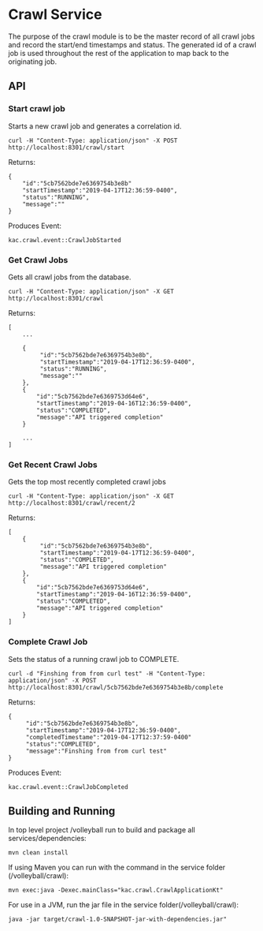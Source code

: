 # Crawl Service
The purpose of the crawl module is to be the master record of all crawl jobs and record the start/end timestamps and status.  The generated id of a crawl job is used throughout the rest of the application to map back to the originating job.

## API
### Start crawl job

Starts a new crawl job and generates a correlation id.

    curl -H "Content-Type: application/json" -X POST http://localhost:8301/crawl/start

Returns:

    {
        "id":"5cb7562bde7e6369754b3e8b"
        "startTimestamp":"2019-04-17T12:36:59-0400",
        "status":"RUNNING",
        "message":""
    }

Produces Event:

    kac.crawl.event::CrawlJobStarted

### Get Crawl Jobs

Gets all crawl jobs from the database.

    curl -H "Content-Type: application/json" -X GET http://localhost:8301/crawl

Returns:

    [
        ...
        
        {
             "id":"5cb7562bde7e6369754b3e8b",
             "startTimestamp":"2019-04-17T12:36:59-0400",
             "status":"RUNNING",
             "message":""
        },
        {
            "id":"5cb7562bde7e6369753d64e6",
            "startTimestamp":"2019-04-16T12:36:59-0400",
            "status":"COMPLETED",
            "message":"API triggered completion"
        }
        
        ...
    ]
    
### Get Recent Crawl Jobs

Gets the top most recently completed crawl jobs

    curl -H "Content-Type: application/json" -X GET http://localhost:8301/crawl/recent/2

Returns:

    [
        {
             "id":"5cb7562bde7e6369754b3e8b",
             "startTimestamp":"2019-04-17T12:36:59-0400",
             "status":"COMPLETED",
             "message":"API triggered completion"
        },
        {
            "id":"5cb7562bde7e6369753d64e6",
            "startTimestamp":"2019-04-16T12:36:59-0400",
            "status":"COMPLETED",
            "message":"API triggered completion"
        }
    ]

### Complete Crawl Job

Sets the status of a running crawl job to COMPLETE.

    curl -d "Finshing from from curl test" -H "Content-Type: application/json" -X POST http://localhost:8301/crawl/5cb7562bde7e6369754b3e8b/complete

Returns:

    {
         "id":"5cb7562bde7e6369754b3e8b",
         "startTimestamp":"2019-04-17T12:36:59-0400",
         "completedTimestame":"2019-04-17T12:37:59-0400"
         "status":"COMPLETED",
         "message":"Finshing from from curl test"
    }

Produces Event:

    kac.crawl.event::CrawlJobCompleted

## Building and Running
In top level project /volleyball run to build and package all services/dependencies:

    mvn clean install

If using Maven you can run with the command in the service folder (/volleyball/crawl):

    mvn exec:java -Dexec.mainClass="kac.crawl.CrawlApplicationKt"

For use in a JVM, run the jar file in the service folder(/volleyball/crawl):

    java -jar target/crawl-1.0-SNAPSHOT-jar-with-dependencies.jar"

